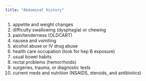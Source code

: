 ```yaml
---
title: "Abdominal history"
---
```

1) appetite and weight changes
2) difficulty swallowing (dysphagia) or chewing
3) pain/tenderness (OLDCART)
4) nausea and vomiting
5) alcohol abuse or IV drug abuse
6) health care occupation (look for hep B exposure)
7) usual bowel habits
8) rectal problems (hemorrhoids)
9) surgeries, trauma, or diagnostic tests
10) current meds and nutrition (NSAIDS, steroids, and antibiotics)

